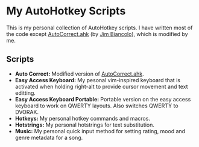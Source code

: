 My AutoHotkey Scripts
=====================

This is my personal collection of AutoHotkey scripts. I have written most of
the code except [AutoCorrect.ahk](http://www.autohotkey.com/download/AutoCorrect.ahk) (by [Jim Biancolo](http://www.biancolo.com)), which is modified by me.

Scripts
-------

* __Auto Correct:__ Modified version of [AutoCorrect.ahk](http://www.autohotkey.com/download/AutoCorrect.ahk).
* __Easy Access Keyboard:__ My pesonal vim-inspired keyboard that is activated when holding right-alt to provide cursor movement and text editting.
* __Easy Access Keyboard Portable:__ Portable version on the easy access keyboard to work on QWERTY layouts. Also switches QWERTY to DVORAK.
* __Hotkeys:__ My personal hotkey commands and macros.
* __Hotstrings:__ My personal hotstrings for text substitution.
* __Music:__ My personal quick input method for setting rating, mood and genre metadata for a song.

